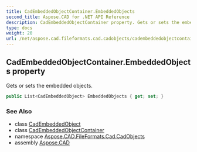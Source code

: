 ```yaml
---
title: CadEmbeddedObjectContainer.EmbeddedObjects
second_title: Aspose.CAD for .NET API Reference
description: CadEmbeddedObjectContainer property. Gets or sets the embedded objects
type: docs
weight: 20
url: /net/aspose.cad.fileformats.cad.cadobjects/cadembeddedobjectcontainer/embeddedobjects/
---
```

## CadEmbeddedObjectContainer.EmbeddedObjects property

Gets or sets the embedded objects.

```csharp
public List<CadEmbeddedObject> EmbeddedObjects { get; set; }
```

### See Also

* class [CadEmbeddedObject](../../cadembeddedobject/)
* class [CadEmbeddedObjectContainer](../)
* namespace [Aspose.CAD.FileFormats.Cad.CadObjects](../../cadembeddedobjectcontainer/)
* assembly [Aspose.CAD](../../../)


